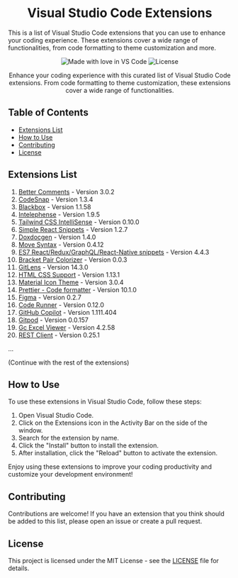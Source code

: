 <h1 align="center">Visual Studio Code Extensions</h1>
This is a list of Visual Studio Code extensions that you can use to enhance your coding experience. These extensions cover a wide range of functionalities, from code formatting to theme customization and more.

<p align="center">
  <img src="https://img.shields.io/badge/Made%20with-%E2%9D%A4%EF%B8%8F%20in%20VS%20Code-blue.svg" alt="Made with love in VS Code">
  <img src="https://img.shields.io/github/license/Rahul-Sahani04/Must_Need_VS_Code_Extensions" alt="License">
</p>

<p align="center">
  Enhance your coding experience with this curated list of Visual Studio Code extensions. From code formatting to theme customization, these extensions cover a wide range of functionalities.
</p>

## Table of Contents
- [Extensions List](#extensions-list)
- [How to Use](#how-to-use)
- [Contributing](#contributing)
- [License](#license)

## Extensions List

1. [Better Comments](https://marketplace.visualstudio.com/items?itemName=aaron-bond.better-comments-3.0.2) - Version 3.0.2
2. [CodeSnap](https://marketplace.visualstudio.com/items?itemName=adpyke.codesnap-1.3.4) - Version 1.3.4
3. [Blackbox](https://marketplace.visualstudio.com/items?itemName=blackboxapp.blackbox-1.1.58) - Version 1.1.58
4. [Intelephense](https://marketplace.visualstudio.com/items?itemName=bmewburn.vscode-intelephense-client-1.9.5) - Version 1.9.5
5. [Tailwind CSS IntelliSense](https://marketplace.visualstudio.com/items?itemName=bradlc.vscode-tailwindcss-0.10.0) - Version 0.10.0
6. [Simple React Snippets](https://marketplace.visualstudio.com/items?itemName=burkeholland.simple-react-snippets-1.2.7) - Version 1.2.7
7. [Doxdocgen](https://marketplace.visualstudio.com/items?itemName=cschlosser.doxdocgen-1.4.0) - Version 1.4.0
8. [Move Syntax](https://marketplace.visualstudio.com/items?itemName=damirka.move-syntax-0.4.12) - Version 0.4.12
9. [ES7 React/Redux/GraphQL/React-Native snippets](https://marketplace.visualstudio.com/items?itemName=dsznajder.es7-react-js-snippets-4.4.3) - Version 4.4.3
10. [Bracket Pair Colorizer](https://marketplace.visualstudio.com/items?itemName=dzhavat.bracket-pair-toggler-0.0.3) - Version 0.0.3
11. [GitLens](https://marketplace.visualstudio.com/items?itemName=eamodio.gitlens-14.3.0) - Version 14.3.0
12. [HTML CSS Support](https://marketplace.visualstudio.com/items?itemName=ecmel.vscode-html-css-1.13.1) - Version 1.13.1
13. [Material Icon Theme](https://marketplace.visualstudio.com/items?itemName=equinusocio.vsc-material-theme-icons-3.0.4) - Version 3.0.4
14. [Prettier - Code formatter](https://marketplace.visualstudio.com/items?itemName=esbenp.prettier-vscode-10.1.0) - Version 10.1.0
15. [Figma](https://marketplace.visualstudio.com/items?itemName=figma.figma-vscode-extension-0.2.7) - Version 0.2.7
16. [Code Runner](https://marketplace.visualstudio.com/items?itemName=formulahendry.code-runner-0.12.0) - Version 0.12.0
17. [GitHub Copilot](https://marketplace.visualstudio.com/items?itemName=github.copilot-1.111.404) - Version 1.111.404
18. [Gitpod](https://marketplace.visualstudio.com/items?itemName=gitpod.gitpod-desktop-0.0.157) - Version 0.0.157
19. [Gc Excel Viewer](https://marketplace.visualstudio.com/items?itemName=grapecity.gc-excelviewer-4.2.58) - Version 4.2.58
20. [REST Client](https://marketplace.visualstudio.com/items?itemName=humao.rest-client-0.25.1) - Version 0.25.1

...

(Continue with the rest of the extensions)

## How to Use

To use these extensions in Visual Studio Code, follow these steps:

1. Open Visual Studio Code.
2. Click on the Extensions icon in the Activity Bar on the side of the window.
3. Search for the extension by name.
4. Click the "Install" button to install the extension.
5. After installation, click the "Reload" button to activate the extension.

Enjoy using these extensions to improve your coding productivity and customize your development environment!

## Contributing

Contributions are welcome! If you have an extension that you think should be added to this list, please open an issue or create a pull request.

## License

This project is licensed under the MIT License - see the [LICENSE](LICENSE) file for details.
